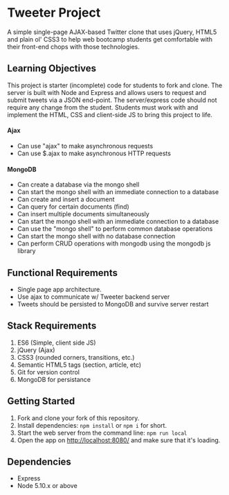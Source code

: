 Tweeter Project
============================

A simple single-page AJAX-based Twitter clone that uses jQuery, HTML5 and plain ol' CSS3 to help web bootcamp students get comfortable with their front-end chops with those technologies.

## Learning Objectives

This project is starter (incomplete) code for students to fork and clone.
The server is built with Node and Express and allows users to request and submit tweets via a JSON end-point. The server/express code should not require any change from the student.
Students must work with and implement the HTML, CSS and client-side JS to bring this project to life.

#### Ajax
  - Can use "ajax" to make asynchronous requests
  - Can use $.ajax to make asynchronous HTTP requests

#### MongoDB
  - Can create a database via the mongo shell
  - Can start the mongo shell with an immediate connection to a database
  - Can create and insert a document
  - Can query for certain documents (find)
  - Can insert multiple documents simultaneously
  - Can start the mongo shell with an immediate connection to a database
  - Can use the "mongo shell" to perform common database operations
  - Can start the mongo shell with no database connection
  - Can perform CRUD operations with mongodb using the mongodb js library

## Functional Requirements
- Single page app architecture.
- Use ajax to communicate w/ Tweeter backend server
- Tweets should be persisted to MongoDB and survive server restart

## Stack Requirements

1. ES6 (Simple, client side JS)
2. jQuery (Ajax)
3. CSS3 (rounded corners, transitions, etc.)
4. Semantic HTML5 tags (section, article, etc)
5. Git for version control
6. MongoDB for persistance

## Getting Started

1. Fork and clone your fork of this repository.
2. Install dependencies: `npm install` or `npm i` for short.
3. Start the web server from the command line: `npm run local`
4. Open the app on <http://localhost:8080/> and make sure that it's loading.

## Dependencies

- Express
- Node 5.10.x or above





